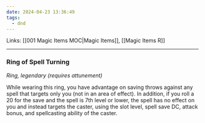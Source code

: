 ```yaml
---
date: 2024-04-23 13:36:49
tags:
  - dnd
---
```

Links: [[001 Magic Items MOC|Magic Items]], [[Magic Items R]]
___
### Ring of Spell Turning

*Ring, legendary (requires attunement)*

While wearing this ring, you have advantage on saving throws against any spell that targets only you (not in an area of effect). In addition, if you roll a 20 for the save and the spell is 7th level or lower, the spell has no effect on you and instead targets the caster, using the slot level, spell save DC, attack bonus, and spellcasting ability of the caster.